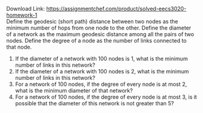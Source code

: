 Download Link: https://assignmentchef.com/product/solved-eecs3020-homework-1
<br>
Define the geodesic (short path) distance between two nodes as the minimum number of hops from one node to the other. Define the diameter of a network as the maximum geodesic distance among all the pairs of two nodes. Define the degree of a node as the number of links connected to that node.

<ol>

 <li>If the diameter of a network with 100 nodes is 1, what is the minimum number of links in this network?</li>

 <li>If the diameter of a network with 100 nodes is 2, what is the minimum number of links in this network?</li>

 <li>For a network of 100 nodes, if the degree of every node is at most 2, what is the minimum diameter of that network?</li>

 <li>For a network of 100 nodes, if the degree of every node is at most 3, is it possible that the diameter of this network is not greater than 5?</li>

</ol>





